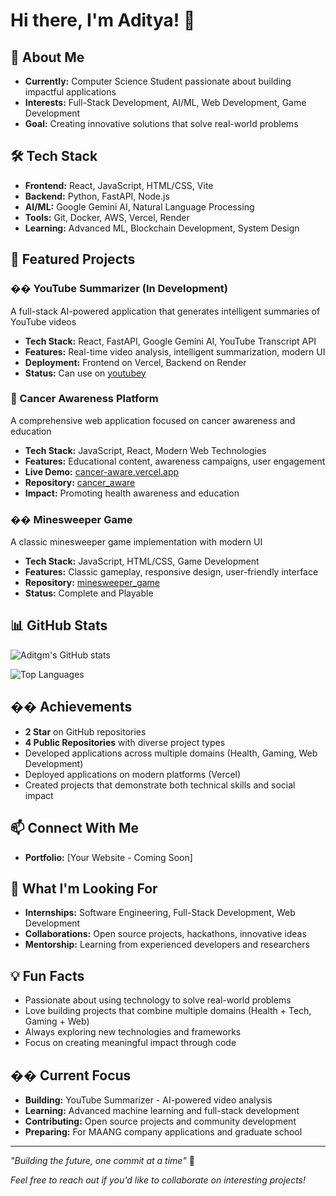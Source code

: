 # Hi there, I'm Aditya! 👋

## 🚀 About Me
- **Currently:** Computer Science Student passionate about building impactful applications
- **Interests:** Full-Stack Development, AI/ML, Web Development, Game Development
- **Goal:** Creating innovative solutions that solve real-world problems

## 🛠️ Tech Stack
- **Frontend:** React, JavaScript, HTML/CSS, Vite
- **Backend:** Python, FastAPI, Node.js
- **AI/ML:** Google Gemini AI, Natural Language Processing
- **Tools:** Git, Docker, AWS, Vercel, Render
- **Learning:** Advanced ML, Blockchain Development, System Design

## 📁 Featured Projects

### �� YouTube Summarizer (In Development)
A full-stack AI-powered application that generates intelligent summaries of YouTube videos
- **Tech Stack:** React, FastAPI, Google Gemini AI, YouTube Transcript API
- **Features:** Real-time video analysis, intelligent summarization, modern UI
- **Deployment:** Frontend on Vercel, Backend on Render
- **Status:** Can use on [youtubey](https://youtubey-beige.vercel.app)
  
### 🎯 Cancer Awareness Platform
A comprehensive web application focused on cancer awareness and education
- **Tech Stack:** JavaScript, React, Modern Web Technologies
- **Features:** Educational content, awareness campaigns, user engagement
- **Live Demo:** [cancer-aware.vercel.app](https://cancer-aware.vercel.app)
- **Repository:** [cancer_aware](https://github.com/Aditgm/cancer_aware)
- **Impact:** Promoting health awareness and education

### �� Minesweeper Game
A classic minesweeper game implementation with modern UI
- **Tech Stack:** JavaScript, HTML/CSS, Game Development
- **Features:** Classic gameplay, responsive design, user-friendly interface
- **Repository:** [minesweeper_game](https://github.com/Aditgm/minesweeper_game)
- **Status:** Complete and Playable


## 📊 GitHub Stats
![Aditgm's GitHub stats](https://github-readme-stats.vercel.app/api?username=Aditgm&show_icons=true&theme=radical&hide_border=true)

![Top Languages](https://github-readme-stats.vercel.app/api/top-langs/?username=Aditgm&layout=compact&theme=radical&hide_border=true)

## �� Achievements
- **2 Star** on GitHub repositories
- **4 Public Repositories** with diverse project types
- Developed applications across multiple domains (Health, Gaming, Web Development)
- Deployed applications on modern platforms (Vercel)
- Created projects that demonstrate both technical skills and social impact

## 📫 Connect With Me
- **Portfolio:** [Your Website - Coming Soon]

## 🌟 What I'm Looking For
- **Internships:** Software Engineering, Full-Stack Development, Web Development
- **Collaborations:** Open source projects, hackathons, innovative ideas
- **Mentorship:** Learning from experienced developers and researchers

## 💡 Fun Facts
- Passionate about using technology to solve real-world problems
- Love building projects that combine multiple domains (Health + Tech, Gaming + Web)
- Always exploring new technologies and frameworks
- Focus on creating meaningful impact through code

## �� Current Focus
- **Building:** YouTube Summarizer - AI-powered video analysis
- **Learning:** Advanced machine learning and full-stack development
- **Contributing:** Open source projects and community development
- **Preparing:** For MAANG company applications and graduate school

---

*"Building the future, one commit at a time"* 🚀

*Feel free to reach out if you'd like to collaborate on interesting projects!*
